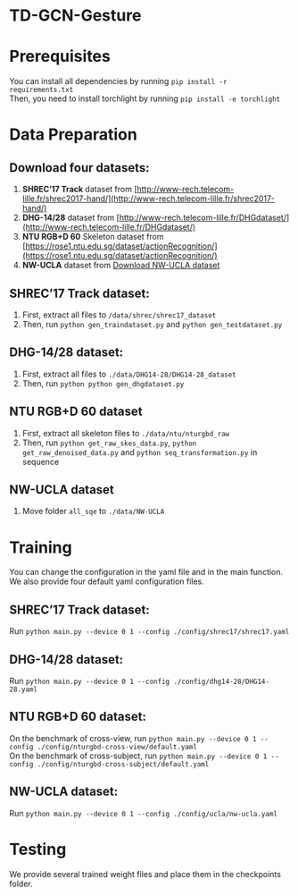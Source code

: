 # TD-GCN-Gesture
# Prerequisites
You can install all dependencies by running ```pip install -r requirements.txt```  <br />
Then, you need to install torchlight by running ```pip install -e torchlight```  <br />

# Data Preparation
## Download four datasets:
1. **SHREC’17 Track** dataset from [http://www-rech.telecom-lille.fr/shrec2017-hand/](http://www-rech.telecom-lille.fr/shrec2017-hand/) <br />
2. **DHG-14/28** dataset from [http://www-rech.telecom-lille.fr/DHGdataset/](http://www-rech.telecom-lille.fr/DHGdataset/) <br />
3. **NTU RGB+D 60** Skeleton dataset from [https://rose1.ntu.edu.sg/dataset/actionRecognition/](https://rose1.ntu.edu.sg/dataset/actionRecognition/) <br />
4. **NW-UCLA** dataset from [Download NW-UCLA dataset](https://www.dropbox.com/s/10pcm4pksjy6mkq/all_sqe.zip?dl=0) <br />

## SHREC’17 Track dataset:
1. First, extract all files to ```/data/shrec/shrec17_dataset``` <br />
2. Then, run ```python gen_traindataset.py``` and ```python gen_testdataset.py``` <br />

## DHG-14/28 dataset:
1. First, extract all files to ```./data/DHG14-28/DHG14-28_dataset``` <br />
2. Then, run ```python python gen_dhgdataset.py```

## NTU RGB+D 60 dataset
1. First, extract all skeleton files to ```./data/ntu/nturgbd_raw``` <br />
2. Then, run ```python get_raw_skes_data.py```, ```python get_raw_denoised_data.py``` and ```python seq_transformation.py``` in sequence <br />

## NW-UCLA dataset
1. Move folder ```all_sqe``` to ```./data/NW-UCLA```

# Training
You can change the configuration in the yaml file and in the main function. We also provide four default yaml configuration files. <br />
## SHREC’17 Track dataset:
Run ```python main.py --device 0 1 --config ./config/shrec17/shrec17.yaml``` <br />
## DHG-14/28 dataset:
Run ```python main.py --device 0 1 --config ./config/dhg14-28/DHG14-28.yaml``` <br />
## NTU RGB+D 60 dataset:
On the benchmark of cross-view, run ```python main.py --device 0 1 --config ./config/nturgbd-cross-view/default.yaml``` <br />
On the benchmark of cross-subject, run ```python main.py --device 0 1 --config ./config/nturgbd-cross-subject/default.yaml``` <br />
## NW-UCLA dataset:
Run ```python main.py --device 0 1 --config ./config/ucla/nw-ucla.yaml``` <br />

# Testing
We provide several trained weight files and place them in the checkpoints folder.
